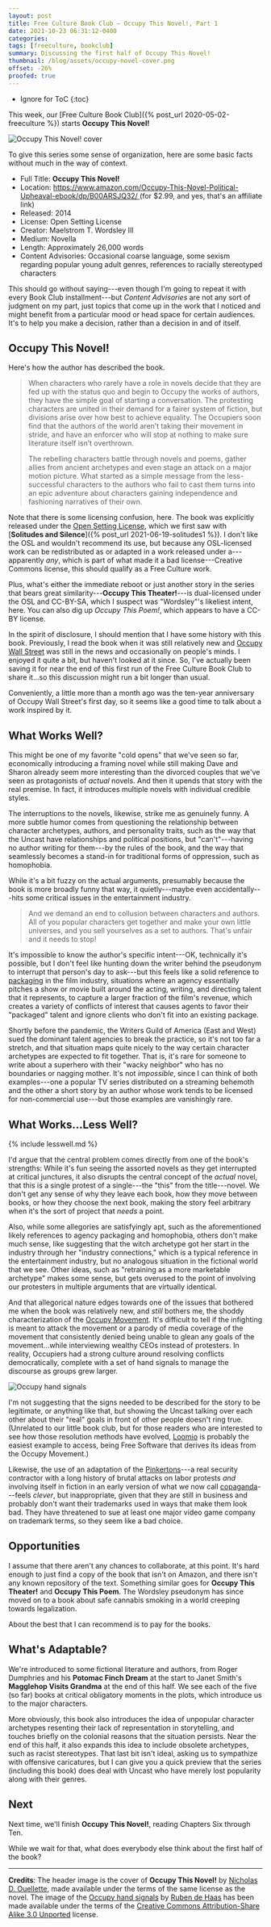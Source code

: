 ```yaml
---
layout: post
title: Free Culture Book Club — Occupy This Novel!, Part 1
date: 2021-10-23 06:31:12-0400
categories:
tags: [freeculture, bookclub]
summary: Discussing the first half of Occupy This Novel!
thumbnail: /blog/assets/occupy-novel-cover.png
offset: -26%
proofed: true
---
```


* Ignore for ToC
{:toc}

This week, our [Free Culture Book Club]({% post_url 2020-05-02-freeculture %}) starts **Occupy This Novel!**

![Occupy This Novel! cover](/blog/assets/occupy-novel-cover.png "Occupy This Novel! cover")

To give this series some sense of organization, here are some basic facts without much in the way of context.

 * Full Title:  **Occupy This Novel!**
 * Location:  [https://www.amazon.com/Occupy-This-Novel-Political-Upheaval-ebook/dp/B00ARSJQ32/ <i class="fab fa-amazon"></i>](https://amzn.to/3Ie64OY) (for $2.99, and yes, that's an affiliate link)
 * Released:  2014
 * License:  Open Setting License
 * Creator:  Maelstrom T. Wordsley III
 * Medium:  Novella
 * Length:  Approximately 26,000 words
 * Content Advisories:  Occasional coarse language, some sexism regarding popular young adult genres, references to racially stereotyped characters

This should go without saying---even though I'm going to repeat it with every Book Club installment---but *Content Advisories* are not any sort of judgment on my part, just topics that come up in the work that I noticed and might benefit from a particular mood or head space for certain audiences.  It's to help you make a decision, rather than a decision in and of itself.

## Occupy This Novel!

Here's how the author has described the book.

 > When characters who rarely have a role in novels decide that they are fed up with the status quo and begin to Occupy the works of authors, they have the simple goal of starting a conversation. The protesting characters are united in their demand for a fairer system of fiction, but divisions arise over how best to achieve equality. The Occupiers soon find that the authors of the world aren’t taking their movement in stride, and have an enforcer who will stop at nothing to make sure literature itself isn’t overthrown.
 >
 > The rebelling characters battle through novels and poems, gather allies from ancient archetypes and even stage an attack on a major motion picture. What started as a simple message from the less-successful characters to the authors who fail to cast them turns into an epic adventure about characters gaining independence and fashioning narratives of their own.

Note that there is some licensing confusion, here.  The book was explicitly released under the [Open Setting License](https://web.archive.org/web/20170430130839/http://www.theonosis.com/wiki/Theonosis:Open_Setting_License), which we first saw with [**Solitudes and Silence**]({% post_url 2021-06-19-solitudes1 %}).  I don't like the OSL and wouldn't recommend its use, but because any OSL-licensed work can be redistributed as or adapted in a work released under a---apparently *any*, which is part of what made it a bad license---Creative Commons license, this should qualify as a Free Culture work.

Plus, what's either the immediate reboot or just another story in the series that bears great similarity---**Occupy This Theater!**---is dual-licensed under the OSL and CC-BY-SA, which I suspect was "Wordsley"'s likeliest intent, here.  You can also dig up *Occupy This Poem!*, which appears to have a CC-BY license.

In the spirit of disclosure, I should mention that I have some history with this book.  Previously, I read the book when it was still relatively new and [Occupy Wall Street](https://en.wikipedia.org/wiki/Occupy_Wall_Street) was still in the news and occasionally on people's minds.  I enjoyed it quite a bit, but haven't looked at it since.  So, I've actually been saving it for near the end of this first run of the Free Culture Book Club to share it...so this discussion might run a bit longer than usual.

Conveniently, a little more than a month ago was the ten-year anniversary of Occupy Wall Street's first day, so it seems like a good time to talk about a work inspired by it.

## What Works Well?

This might be one of my favorite "cold opens" that we've seen so far, economically introducing a framing novel while still making Dave and Sharon already seem more interesting than the divorced couples that we've seen as protagonists of *actual* novels.  And then it upends that story with the real premise.  In fact, it introduces multiple novels with individual credible styles.

The interruptions to the novels, likewise, strike me as genuinely funny.  A more subtle humor comes from questioning the relationship between character archetypes, authors, and personality traits, such as the way that the Uncast have relationships and political positions, but "can't"---having no author writing for them---by the rules of the book, and the way that seamlessly becomes a stand-in for traditional forms of oppression, such as homophobia.

While it's a bit fuzzy on the actual arguments, presumably because the book is more broadly funny that way, it quietly---maybe even accidentally---hits some critical issues in the entertainment industry.

 > And we demand an end to collusion between characters and authors. All of you popular characters get together and make your own little universes, and you sell yourselves as a set to authors. That's unfair and it needs to stop!

It's impossible to know the author's specific intent---OK, technically it's possible, but I don't feel like hunting down the writer behind the pseudonym to interrupt that person's day to ask---but this feels like a solid reference to [packaging](https://en.wikipedia.org/wiki/Movie_packaging) in the film industry, situations where an agency essentially pitches a show or movie built around the acting, writing, and directing talent that it represents, to capture a larger fraction of the film's revenue, which creates a variety of conflicts of interest that causes agents to favor their "packaged" talent and ignore clients who don't fit into an existing package.

Shortly before the pandemic, the Writers Guild of America (East and West) sued the dominant talent agencies to break the practice, so it's not too far a stretch, and that situation maps quite nicely to the way certain character archetypes are expected to fit together.  That is, it's rare for someone to write about a superhero with their "wacky neighbor" who has no boundaries or nagging mother.  It's not *impossible*, since I can think of both examples---one a popular TV series distributed on a streaming behemoth and the other a short story by an author whose work tends to be licensed for non-commercial use---but those examples are vanishingly rare.

## What Works...Less Well?

{% include lesswell.md %}

I'd argue that the central problem comes directly from one of the book's strengths:  While it's fun seeing the assorted novels as they get interrupted at critical junctures, it also disrupts the central concept of the *actual* novel, that this is a single protest of a single---the "this" from the title---novel.  We don't get any sense of why they leave each book, how they move between books, or how they choose the next book, making the story feel arbitrary when it's the sort of project that *needs* a point.

Also, while some allegories are satisfyingly apt, such as the aforementioned likely references to agency packaging and homophobia, others don't make much sense, like suggesting that the witch archetype got her start in the industry through her "industry connections," which is a typical reference in the entertainment industry, but no analogous situation in the fictional world that we see.  Other ideas, such as "retraining as a more marketable archetype" makes some sense, but gets overused to the point of involving our protesters in multiple arguments that are virtually identical.

And that allegorical nature edges towards one of the issues that bothered me when the book was relatively new, and *still* bothers me, the shoddy characterization of the [Occupy Movement](https://en.wikipedia.org/wiki/Occupy_movement).  It's difficult to tell if the infighting is meant to attack the movement or a parody of media coverage of the movement that consistently denied being unable to glean any goals of the movement...while interviewing wealthy CEOs instead of protesters.  In reality, Occupiers had a strong culture around resolving conflicts democratically, complete with a set of hand signals to manage the discourse as groups grew larger.

![Occupy hand signals](/blog/assets/744px-Hands-signals-Occupy-A4.png "I assume that the colors were unnecessary, but I admittedly wasn't there...")

I'm not suggesting that the signs needed to be described for the story to be legitimate, or anything like that, but showing the Uncast talking over each other about their "real" goals in front of other people doesn't ring true.  (Unrelated to our little book club, but for those readers who are interested to see how those resolution methods have evolved, [Loomio](https://en.wikipedia.org/wiki/Loomio) is probably the easiest example to access, being Free Software that derives its ideas from the Occupy Movement.)

Likewise, the use of an adaptation of the [Pinkertons](https://en.wikipedia.org/wiki/Pinkerton_%28detective_agency%29)---a real security contractor with a long history of brutal attacks on labor protests *and* involving itself in fiction in an early version of what we now call [copaganda](https://en.wikipedia.org/wiki/Copaganda)---feels *clever*, but inappropriate, given that they are still in business and probably don't want their trademarks used in ways that make them look bad.  They have threatened to sue at least one major video game company on trademark terms, so they seem like a bad choice.

## Opportunities

I assume that there aren't any chances to collaborate, at this point.  It's hard enough to just find a copy of the book that isn't on Amazon, and there isn't any known repository of the text.  Something similar goes for **Occupy This Theater!** and **Occupy This Poem**.  The Wordsley pseudonym has since moved on to a book about safe cannabis smoking in a world creeping towards legalization.

About the best that I can recommend is to pay for the books.

## What's Adaptable?

We're introduced to some fictional literature and authors, from Roger Dumphries and his **Potomac Finch Dream** at the start to Janet Smith's **Magglehop Visits Grandma** at the end of this half.  We see each of the five (so far) books at critical obligatory moments in the plots, which introduce us to the major characters.

More obviously, this book also introduces the idea of unpopular character archetypes resenting their lack of representation in storytelling, and touches briefly on the colonial reasons that the situation persists.  Near the end of this half, it also expands this idea to include obsolete archetypes, such as racist stereotypes.  That last bit isn't ideal, asking us to sympathize with offensive caricatures, but I can give you a quick preview that the series (including this book) does deal with Uncast who have merely lost popularity along with their genres.

## Next

Next time, we'll finish **Occupy This Novel!**, reading Chapters Six through Ten.

While we wait for that, what does everybody else think about the first half of the book?

* * *

**Credits**:  The header image is the cover of **Occupy This Novel!** by [Nicholas D. Ouellette](https://www.deviantart.com/ndouellette),  made available under the terms of the same license as the novel.  The image of the [Occupy hand signals](https://commons.wikimedia.org/wiki/File:OccupyHandSignals.pdf) by [Ruben de Haas](http://www.lekrmoi.com/) has been made available under the terms of the [Creative Commons Attribution-Share Alike 3.0 Unported](https://creativecommons.org/licenses/by-sa/3.0/deed.en) license.
